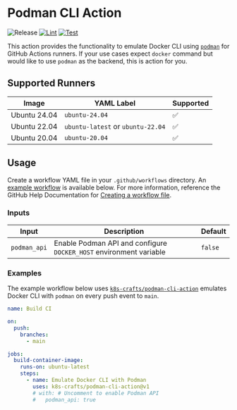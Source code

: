 # Podman CLI Action

![Release](https://img.shields.io/badge/Version-v1.0.1-informational?style=flat-square&label=Release)
[![Lint](https://img.shields.io/github/actions/workflow/status/k8s-crafts/podman-cli-action/lint.yaml?style=flat-square&logo=github&label=Lint)](https://github.com/k8s-crafts/podman-cli-action/actions/workflows/lint.yaml)
[![Test](https://img.shields.io/github/actions/workflow/status/k8s-crafts/podman-cli-action/test.yaml?style=flat-square&logo=github&label=Test)](https://github.com/k8s-crafts/podman-cli-action/actions/workflows/test.yaml)

This action provides the functionality to emulate Docker CLI using [`podman`](https://podman.io/) for GitHub Actions runners. If your use cases expect `docker` command but would like to use `podman` as the backend, this is action for you.

## Supported Runners


| Image | YAML Label | Supported |
| --------------------|---------------------|--------------------|
| Ubuntu 24.04 | `ubuntu-24.04` | ✅ |
| Ubuntu 22.04 | `ubuntu-latest` or `ubuntu-22.04` | ✅ |
| Ubuntu 20.04 | `ubuntu-20.04` | ✅ |


## Usage

Create a workflow YAML file in your `.github/workflows` directory. An [example workflow](#examples) is available below. For more information, reference the GitHub Help Documentation for [Creating a workflow file](https://help.github.com/en/articles/configuring-a-workflow#creating-a-workflow-file).


### Inputs

| Input | Description | Default |
| --------------------|---------------------|--------------------|
| `podman_api` | Enable Podman API and configure `DOCKER_HOST` environment variable | `false` |

### Examples

The example workflow below uses [`k8s-crafts/podman-cli-action`](https://github.com/k8s-crafts/podman-cli-action) emulates Docker CLI with `podman` on every push event to `main`.

```yaml
name: Build CI

on:
  push:
    branches:
      - main

jobs:
  build-container-image:
    runs-on: ubuntu-latest
    steps:
      - name: Emulate Docker CLI with Podman
        uses: k8s-crafts/podman-cli-action@v1
        # with: # Uncomment to enable Podman API
        #   podman_api: true
```
